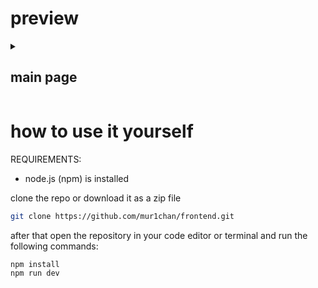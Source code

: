 
# preview
<details><summary>

## main page
</summary>

![main page](https://i.imgur.com/RacdYkQ.png)


</details>

# how to use it yourself

REQUIREMENTS:
- node.js (npm) is installed

clone the repo or download it as a zip file
```bash
git clone https://github.com/mur1chan/frontend.git
```

after that open the repository in your code editor or terminal and run the following commands:

```bash
npm install
npm run dev
```
